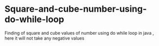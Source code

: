 # Square-and-cube-number-using-do-while-loop
Finding of square and cube values of number using do while loop in java , here it will not take any negative values
